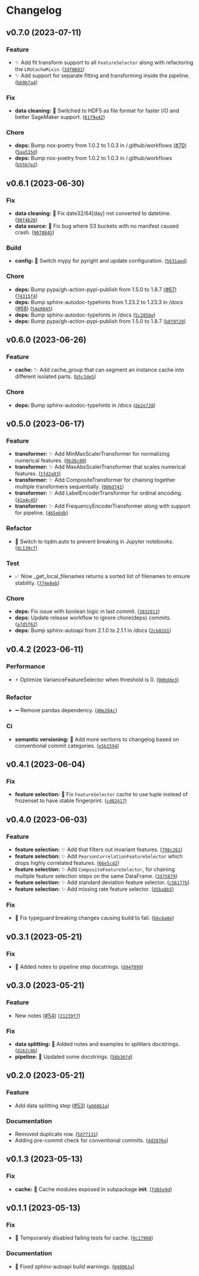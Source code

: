 # Changelog

<!--next-version-placeholder-->

## v0.7.0 (2023-07-11)

### Feature

* ✨ Add fit transform support to all `FeatureSelector` along with refactoring the `LRUCacheMixin`. ([`3df0601`](https://github.com/ErikBavenstrand/mleko/commit/3df06011085a1230c00250260374e5fd5d325fad))
* ✨ Add support for separate fitting and transforming inside the pipeline. ([`bb9b7a4`](https://github.com/ErikBavenstrand/mleko/commit/bb9b7a4ea9920d5588972a29e390bac4017b45af))

### Fix

* **data cleaning:** 🐛 Switched to HDF5 as file format for faster I/O and better SageMaker support. ([`61f9e42`](https://github.com/ErikBavenstrand/mleko/commit/61f9e42ef215485b16d83be9726040b829d5a3e7))

### Chore

* **deps:** Bump nox-poetry from 1.0.2 to 1.0.3 in /.github/workflows ([#70](https://github.com/ErikBavenstrand/mleko/issues/70)) ([`5aa535d`](https://github.com/ErikBavenstrand/mleko/commit/5aa535d3f3e3f3999d8bfce3409bd993ff500af2))
* **deps:** Bump nox-poetry from 1.0.2 to 1.0.3 in /.github/workflows ([`b55b7e2`](https://github.com/ErikBavenstrand/mleko/commit/b55b7e2b6aa6c88c2afec1711c37ff7d31345a4e))

## v0.6.1 (2023-06-30)

### Fix

* **data cleaning:** 🐛 Fix date32/64[day] not converted to datetime. ([`98f4b26`](https://github.com/ErikBavenstrand/mleko/commit/98f4b26ef5eab26e47cdcc1fd0f31928e063d49a))
* **data source:** 🐛 Fix bug where S3 buckets with no manifest caused crash. ([`9078845`](https://github.com/ErikBavenstrand/mleko/commit/90788454dc8b2c1665f79746ae1392a8d4d067dd))

### Build

* **config:** 🔧 Switch mypy for pyright and update configuration. ([`5631aed`](https://github.com/ErikBavenstrand/mleko/commit/5631aedd059bdd6aed2c8e78d09629d8894e5cb8))

### Chore

* **deps:** Bump pypa/gh-action-pypi-publish from 1.5.0 to 1.8.7 ([#67](https://github.com/ErikBavenstrand/mleko/issues/67)) ([`74315f4`](https://github.com/ErikBavenstrand/mleko/commit/74315f47f8c31d956ab8040d7688eb88337f6663))
* **deps:** Bump sphinx-autodoc-typehints from 1.23.2 to 1.23.3 in /docs ([#68](https://github.com/ErikBavenstrand/mleko/issues/68)) ([`54e0845`](https://github.com/ErikBavenstrand/mleko/commit/54e08455cdf408a340077eaefdfa0cbedf973e74))
* **deps:** Bump sphinx-autodoc-typehints in /docs ([`5c285be`](https://github.com/ErikBavenstrand/mleko/commit/5c285beb7b462c4396380be0c8c17547f21e7d16))
* **deps:** Bump pypa/gh-action-pypi-publish from 1.5.0 to 1.8.7 ([`b8f0f29`](https://github.com/ErikBavenstrand/mleko/commit/b8f0f29a50c05534c314787dc0b87552d6e25460))

## v0.6.0 (2023-06-26)

### Feature

* **cache:** ✨ Add cache_group that can segment an instance cache into different isolated parts. ([`b5c3de5`](https://github.com/ErikBavenstrand/mleko/commit/b5c3de5f1397bfb9422590ba037f431c2eaad9ac))

### Chore

* **deps:** Bump sphinx-autodoc-typehints in /docs ([`de2e720`](https://github.com/ErikBavenstrand/mleko/commit/de2e720515b362f65078b31f545842be997152e0))

## v0.5.0 (2023-06-17)

### Feature

* **transformer:** ✨ Add MinMaxScalerTransformer for normalizing numerical features. ([`9b26c00`](https://github.com/ErikBavenstrand/mleko/commit/9b26c00ecefa12929a2316309ba5b3e55022b5a5))
* **transformer:** ✨ Add MaxAbsScalerTransformer that scales numerical features. ([`1fd2a93`](https://github.com/ErikBavenstrand/mleko/commit/1fd2a9369bfb74eba3d0015024857070f31bbe34))
* **transformer:** ✨ Add CompositeTransformer for chaining together multiple transformers sequentially. ([`006d741`](https://github.com/ErikBavenstrand/mleko/commit/006d74157167e4ddb2c575ca897662de8a1c0d4d))
* **transformer:** ✨ Add LabelEncoderTransformer for ordinal encoding. ([`41a4c45`](https://github.com/ErikBavenstrand/mleko/commit/41a4c45dcb7a232f2a8f3af3a39e9bcf4bcb3929))
* **transformer:** ✨ Add FrequencyEncoderTransformer along with support for pipeline. ([`465e6db`](https://github.com/ErikBavenstrand/mleko/commit/465e6db3b2830e3cc3f996af9eacb36b8ccf8468))

### Refactor

* 💫 Switch to tqdm.auto to prevent breaking in Jupyter notebooks. ([`dc139cf`](https://github.com/ErikBavenstrand/mleko/commit/dc139cf3844d1a6beb7b5682b44275fd2f9ef2cf))

### Test

* ✅ Now _get_local_filenames returns a sorted list of filenames to ensure stability. ([`774e8eb`](https://github.com/ErikBavenstrand/mleko/commit/774e8eb2a38e5904a170473c56523926b3acffb4))

### Chore

* **deps:** Fix issue with boolean logic in last commit. ([`3832911`](https://github.com/ErikBavenstrand/mleko/commit/38329116ab1da1a19b14e201c283b3b50435e7c0))
* **deps:** Update release workflow to ignore chore(deps) commits. ([`a7d5f62`](https://github.com/ErikBavenstrand/mleko/commit/a7d5f62dba2ef4686c77e5bc41f2e9546d6049ca))
* **deps:** Bump sphinx-autoapi from 2.1.0 to 2.1.1 in /docs ([`2cb82d1`](https://github.com/ErikBavenstrand/mleko/commit/2cb82d1d791ce4f8cb379071250e36506931f8cd))

## v0.4.2 (2023-06-11)

### Performance

* ⚡️ Optimize VarianceFeatureSelector when threshold is 0. ([`906dde3`](https://github.com/ErikBavenstrand/mleko/commit/906dde391d83bc3b07ac5a56bb690dba294e757f))

### Refactor

* ➖ Remove pandas dependency. ([`40e264c`](https://github.com/ErikBavenstrand/mleko/commit/40e264c0604793e860887bbbd03b5c374fa55162))

### Ci

* **semantic versioning:** 👷 Add more sections to changelog based on conventional commit categories. ([`e5b1594`](https://github.com/ErikBavenstrand/mleko/commit/e5b15944ae98793273ed407b13867abf68783f36))

## v0.4.1 (2023-06-04)
### Fix

* **feature selection:** 🐛 Fix `FeatureSelector` cache to use tuple instead of frozenset to have stable fingerprint. ([`cd82417`](https://github.com/ErikBavenstrand/mleko/commit/cd824177e252ae00af4d2ed8cc50b607c4a4928f))

## v0.4.0 (2023-06-03)
### Feature

* **feature selection:** ✨ Add  that filters out invariant features. ([`798c261`](https://github.com/ErikBavenstrand/mleko/commit/798c26103b41fd32f71d16b7b8d40f647f2c849b))
* **feature selection:** ✨ Add `PearsonCorrelationFeatureSelector` which drops highly correlated features. ([`66e5cd2`](https://github.com/ErikBavenstrand/mleko/commit/66e5cd28a4621172ed1c3d27cfc430b89d7da321))
* **feature selection:** ✨ Add `CompositeFeatureSelector`, for chaining multiple feature selection steps on the same DataFrame. ([`3d75079`](https://github.com/ErikBavenstrand/mleko/commit/3d75079d1bc9ab1102a9edb6dbb545b03f43b4dd))
* **feature selection:** ✨ Add standard deviation feature selector. ([`c56177b`](https://github.com/ErikBavenstrand/mleko/commit/c56177bb7e25cbf763418707d09976290f659088))
* **feature selection:** ✨ Add missing rate feature selector. ([`d5ba8b5`](https://github.com/ErikBavenstrand/mleko/commit/d5ba8b57ae4102b2c5c424556d86640f2934dc46))

### Fix

* 🐛 Fix typeguard breaking changes causing build to fail. ([`66c6a8e`](https://github.com/ErikBavenstrand/mleko/commit/66c6a8e24e04815f35dc18de5b3ccd20589fe79d))

## v0.3.1 (2023-05-21)
### Fix
* :bug: Added notes to pipeline step docstrings. ([`d94f899`](https://github.com/ErikBavenstrand/mleko/commit/d94f89921befafe6a81540c996626e7a849fd260))

## v0.3.0 (2023-05-21)
### Feature
* New notes ([#54](https://github.com/ErikBavenstrand/mleko/issues/54)) ([`21239f7`](https://github.com/ErikBavenstrand/mleko/commit/21239f7f7f26cb8fe7b419e81a3e7fe9dd3736fd))

### Fix
* **data splitting:** :bug: Added notes and examples to splitters docstrings. ([`d162c86`](https://github.com/ErikBavenstrand/mleko/commit/d162c8611c0284d0a83e4b5ad9664f964351d194))
* **pipeline:** :bug: Updated some docstrings. ([`56b36fd`](https://github.com/ErikBavenstrand/mleko/commit/56b36fd70030b2d39351b74b3c0e4dce5bd9a06c))

## v0.2.0 (2023-05-21)
### Feature
* Add data splitting step ([#53](https://github.com/ErikBavenstrand/mleko/issues/53)) ([`a668b1a`](https://github.com/ErikBavenstrand/mleko/commit/a668b1a0cd61b6fa1970f401f8209accd40e083f))

### Documentation
* Removed duplicate row. ([`5d77131`](https://github.com/ErikBavenstrand/mleko/commit/5d77131341fb9d241fb179115f1dbd51c9962059))
* Adding pre-commit check for conventional commits. ([`dd2076e`](https://github.com/ErikBavenstrand/mleko/commit/dd2076e38711368a94ba7b454ce830caf23ebf1d))

## v0.1.3 (2023-05-13)
### Fix
* **cache:** :bug: Cache modules exposed in subpackage __init__. ([`fd65e9d`](https://github.com/ErikBavenstrand/mleko/commit/fd65e9df668a0003543a1fa2e3260f723a87285f))

## v0.1.1 (2023-05-13)
### Fix
* :bug: Temporarely disabled failing tests for cache. ([`9c17960`](https://github.com/ErikBavenstrand/mleko/commit/9c17960185606b6e9d150154bc4b6aac6592a7cc))

### Documentation
* :memo: Fixed sphinx-autoapi build warnings. ([`040963a`](https://github.com/ErikBavenstrand/mleko/commit/040963ae3e0bcf871ea80591d9efa43aee66c157))
